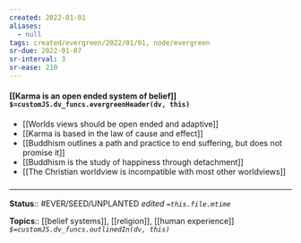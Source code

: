 ```yaml
---
created: 2022-01-01 
aliases:
  - null
tags: created/evergreen/2022/01/01, node/evergreen
sr-due: 2022-01-07
sr-interval: 3
sr-ease: 210
---
```


#### [[Karma is an open ended system of belief]] `$=customJS.dv_funcs.evergreenHeader(dv, this)`

- [[Worlds views should be open ended and adaptive]]
- [[Karma is based in the law of cause and effect]] 
- [[Buddhism outlines a path and practice to end suffering, but does not promise it]]
- [[Buddhism is the study of happiness through detachment]]
- [[The Christian worldview is incompatible with most other worldviews]]

### <hr class="footnote"/>

**Status**:: #EVER/SEED/UNPLANTED
*edited `=this.file.mtime`*

**Topics**:: [[belief systems]], [[religion]], [[human experience]]
*`$=customJS.dv_funcs.outlinedIn(dv, this)`*


